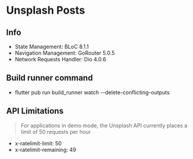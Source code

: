# Unsplash Posts

## Info
- State Management: BLoC 8.1.1
- Navigation Management: GoRouter 5.0.5
- Network Requests Handler: Dio 4.0.6

## Build runner command
- flutter pub run build_runner watch --delete-conflicting-outputs

## API Limitations
> For applications in demo mode, the Unsplash API currently places a limit of 50 requests per hour 
- x-ratelimit-limit: 50
- x-ratelimit-remaining: 49